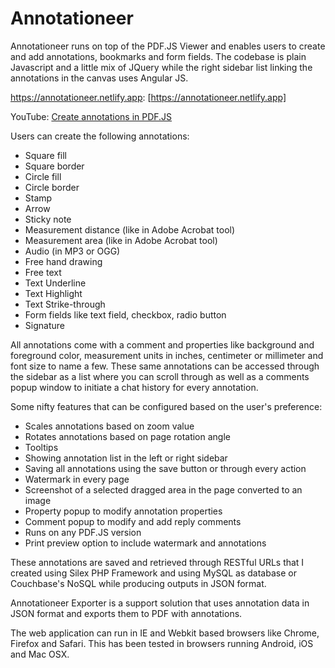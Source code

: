 # Annotationeer
Annotationeer runs on top of the PDF.JS Viewer and enables users to create and add annotations, bookmarks and form fields. The codebase is plain Javascript and a little mix of JQuery while the right sidebar list linking the annotations in the canvas uses Angular JS.

https://annotationeer.netlify.app: [https://annotationeer.netlify.app]

YouTube: [Create annotations in PDF.JS](https://www.youtube.com/watch?v=g2YAn-Yvlss)

Users can create the following annotations:

* Square fill
* Square border
* Circle fill
* Circle border
* Stamp
* Arrow
* Sticky note
* Measurement distance (like in Adobe Acrobat tool)
* Measurement area (like in Adobe Acrobat tool)
* Audio (in MP3 or OGG)
* Free hand drawing
* Free text
* Text Underline
* Text Highlight
* Text Strike-through
* Form fields like text field, checkbox, radio button
* Signature

All annotations come with a comment and properties like background and foreground color, measurement units in inches, centimeter or millimeter and font size to name a few. These same annotations can be accessed through the sidebar as a list where you can scroll through as well as a comments popup window to initiate a chat history for every annotation.

Some nifty features that can be configured based on the user's preference:

* Scales annotations based on zoom value
* Rotates annotations based on page rotation angle
* Tooltips
* Showing annotation list in the left or right sidebar
* Saving all annotations using the save button or through every action
* Watermark in every page
* Screenshot of a selected dragged area in the page converted to an image
* Property popup to modify annotation properties
* Comment popup to modify and add reply comments
* Runs on any PDF.JS version
* Print preview option to include watermark and annotations

These annotations are saved and retrieved through RESTful URLs that I created using Silex PHP Framework and using MySQL as database or Couchbase's NoSQL while producing outputs in JSON format.

Annotationeer Exporter is a support solution that uses annotation data in JSON format and exports them to PDF with annotations.

The web application can run in IE and Webkit based browsers like Chrome, Firefox and Safari. This has been tested in browsers running Android, iOS and Mac OSX.
